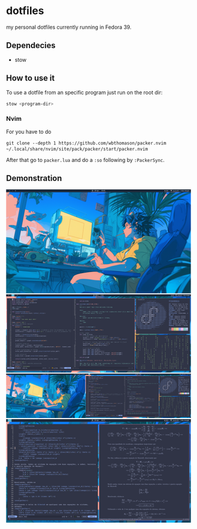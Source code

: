 # dotfiles
my personal dotfiles currently running in Fedora 39.

## Dependecies
- stow

## How to use it 
To use a dotfile from an specific program just run on the root dir:
```bash
stow <program-dir>
```

### Nvim 
For you have to do  
```
git clone --depth 1 https://github.com/wbthomason/packer.nvim     ~/.local/share/nvim/site/pack/packer/start/packer.nvim
```

After that go to `packer.lua` and do a `:so` following by `:PackerSync`.

## Demonstration
![small-monitor](images/small-monitor.png)
![big-monitor](images/big-monitor.png)
![dual-monitor](images/dual-monitor.png)
![latex](images/latex.png)

